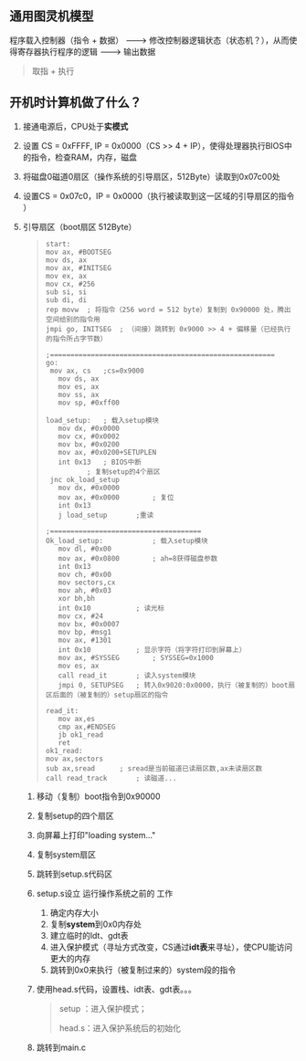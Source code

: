 ## 通用图灵机模型

程序载入控制器（指令 + 数据） ---> 修改控制器逻辑状态（状态机？），从而使得寄存器执行程序的逻辑 ---> 输出数据
> 取指 + 执行

## 开机时计算机做了什么？

1. 接通电源后，CPU处于**实模式**

2. 设置 CS = 0xFFFF, IP = 0x0000（CS >> 4 + IP），使得处理器执行BIOS中的指令，检查RAM，内存，磁盘

3. 将磁盘0磁道0扇区（操作系统的引导扇区，512Byte）读取到0x07c00处

4. 设置CS = 0x07c0，IP = 0x0000（执行被读取到这一区域的引导扇区的指令 ）

5. 引导扇区（boot扇区 512Byte）

    > ```assembly
    > start:
    > mov ax, #BOOTSEG
    > mov ds, ax
    > mov ax, #INITSEG
    > mov ex, ax
    > mov cx, #256
    > sub si, si
    > sub di, di
    > rep movw	; 将指令（256 word = 512 byte）复制到 0x90000 处，腾出空间给别的指令用
    > jmpi go, INITSEG	; （间接）跳转到 0x9000 >> 4 + 偏移量（已经执行的指令所占字节数）
    > 
    > ;=======================================================
    > go: 
    >  mov ax, cs	;cs=0x9000
    >    mov ds, ax 
    >    mov es, ax 
    >    mov ss, ax 
    >    mov sp, #0xff00
    > 
    > load_setup: 	; 载入setup模块
    >    mov dx, #0x0000 
    >    mov cx, #0x0002 
    >    mov bx, #0x0200
    >    mov ax, #0x0200+SETUPLEN 
    >    int 0x13 	; BIOS中断
    > 			; 复制setup的4个扇区
    >  jnc ok_load_setup
    >    mov dx, #0x0000
    >    mov ax, #0x0000 		; 复位
    >    int 0x13
    >    j load_setup 		;重读
    >     
    > ;=====================================
    > Ok_load_setup:			; 载入setup模块
    >    mov dl, #0x00 
    >    mov ax, #0x0800		; ah=8获得磁盘参数
    >    int 0x13 
    >    mov ch, #0x00 
    >    mov sectors,cx
    >    mov ah, #0x03 
    >    xor bh,bh 
    >    int 0x10			; 读光标
    >    mov cx, #24 
    >    mov bx, #0x0007
    >    mov bp, #msg1 
    >    mov ax, #1301 
    >    int 0x10			; 显示字符（将字符打印到屏幕上）
    >    mov ax, #SYSSEG		; SYSSEG=0x1000
    >    mov es, ax
    >    call read_it		; 读入system模块
    >    jmpi 0, SETUPSEG	; 转入0x9020:0x0000，执行（被复制的）boot扇区后面的（被复制的）setup扇区的指令
    > ```
    >
    > ```assembly
    > read_it: 
    >    mov ax,es 
    >    cmp ax,#ENDSEG 
    >    jb ok1_read
    >    ret
    > ok1_read:
    > mov ax,sectors
    > sub ax,sread 		; sread是当前磁道已读扇区数,ax未读扇区数
    > call read_track		; 读磁道...
    > ```
    >
    > 

    1. 移动（复制）boot指令到0x90000
    
    2. 复制setup的四个扇区
    
    3. 向屏幕上打印"loading system..."
    
    4. 复制system扇区
    
    5. 跳转到setup.s代码区
    
    6. setup.s设立 运行操作系统之前的 工作
    
        1. 确定内存大小
        2. 复制**system**到0x0内存处
        3. 建立临时的ldt、gdt表
        4. 进入保护模式（寻址方式改变，CS通过**idt表**来寻址），使CPU能访问更大的内存
        5. 跳转到0x0来执行（被复制过来的）system段的指令
    
    7. 使用head.s代码，设置栈、idt表、gdt表。。。
    
        > setup ：进入保护模式；
        >
        > head.s：进入保护系统后的初始化
    
    8. 跳转到main.c
